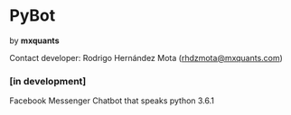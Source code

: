 # PyBot
by **mxquants**

Contact developer: Rodrigo Hernández Mota (rhdzmota@mxquants.com)

### [in development] 

Facebook Messenger Chatbot that speaks python 3.6.1



